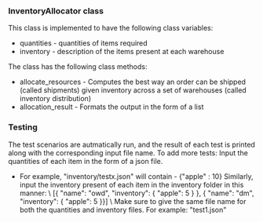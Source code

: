 ### InventoryAllocator class
This class is implemented to have the following class variables:
- quantities - quantities of items required
- inventory - description of the items present at each warehouse

The class has the following class methods:
- allocate_resources - Computes the best way an order can be shipped (called shipments) given inventory across a set of warehouses (called inventory distribution)
- allocation_result - Formats the output in the form of a list

### Testing
The test scenarios are autmatically run, and the result of each test is printed along with the corresponding input file name.
To add more tests:
Input the quantities of each item in the form of a json file.
- For example, "inventory/testx.json" will contain - {"apple" : 10}
Similarly, input the inventory present of each item in the inventory folder in this manner: \\
[{ "name": "owd", "inventory": { "apple": 5 } }, { "name": "dm", "inventory": { "apple": 5 }}] \\
Make sure to give the same file name for both the quantities and inventory files. For example: "test1.json"